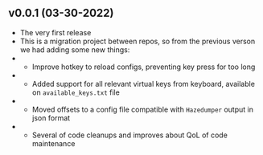 ## v0.0.1 (03-30-2022)
- The very first release
- This is a migration project between repos, so from the previous verson we had adding some new things:
- - Improve hotkey to reload configs, preventing key press for too long
- - Added support for all relevant virtual keys from keyboard, available on `available_keys.txt` file
- - Moved offsets to a config file compatible with `Hazedumper` output in json format
- - Several of code cleanups and improves about QoL of code maintenance
